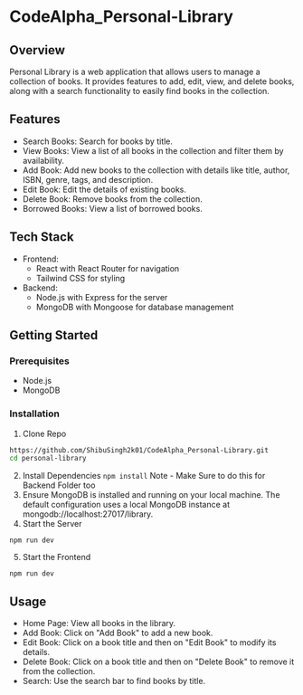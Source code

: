 # CodeAlpha_Personal-Library
## Overview
Personal Library is a web application that allows users to manage a collection of books. It provides features to add, edit, view, and delete books, along with a search functionality to easily find books in the collection.

## Features
- Search Books: Search for books by title.
- View Books: View a list of all books in the collection and filter them by availability.
- Add Book: Add new books to the collection with details like title, author, ISBN, genre, tags, and description.
- Edit Book: Edit the details of existing books.
- Delete Book: Remove books from the collection.
- Borrowed Books: View a list of borrowed books.

## Tech Stack
- Frontend:
  - React with React Router for navigation
  - Tailwind CSS for styling
- Backend:
  - Node.js with Express for the server
  - MongoDB with Mongoose for database management

## Getting Started
### Prerequisites
- Node.js
- MongoDB

### Installation
1. Clone Repo
```bash
https://github.com/ShibuSingh2k01/CodeAlpha_Personal-Library.git
cd personal-library
```

2. Install Dependencies
```npm install```
Note - Make Sure to do this for Backend Folder too
3. Ensure MongoDB is installed and running on your local machine. The default configuration uses a local MongoDB instance at mongodb://localhost:27017/library.
4. Start the Server
```
npm run dev
```
5. Start the Frontend
```
npm run dev
```

## Usage
- Home Page: View all books in the library.
- Add Book: Click on "Add Book" to add a new book.
- Edit Book: Click on a book title and then on "Edit Book" to modify its details.
- Delete Book: Click on a book title and then on "Delete Book" to remove it from the collection.
- Search: Use the search bar to find books by title.
